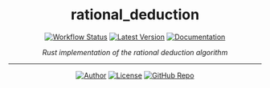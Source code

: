 <div align="center">

# rational_deduction

[![Workflow Status](https://img.shields.io/github/workflow/status/qdeduction/rational_deduction/main?label=workflow&style=flat-square)](https://github.com/qdeduction/rational_deduction/actions)
[![Latest Version](https://img.shields.io/crates/v/rational_deduction.svg?style=flat-square)](https://crates.io/crates/rational_deduction)
[![Documentation](https://img.shields.io/badge/docs-latest-blue?style=flat-square)](https://docs.rs/rational_deduction)

_Rust implementation of the rational deduction algorithm_

</div>

---
<div align="center">

[![Author](https://img.shields.io/badge/-bhgomes-blue?style=for-the-badge)](https://github.com/bhgomes)
[![License](https://img.shields.io/badge/-LICENSE-lightgray?style=for-the-badge)](LICENSE)
[![GitHub Repo](https://img.shields.io/badge/-GitHub-black?style=for-the-badge)](https://github.com/qdeduction/rational_deduction)

</div>
